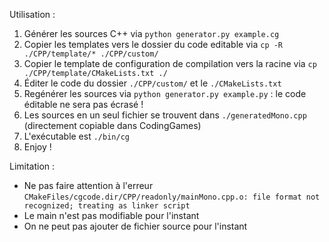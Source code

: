 Utilisation :
1. Générer les sources C++ via `python generator.py example.cg`
2. Copier les templates vers le dossier du code editable via `cp -R ./CPP/template/* ./CPP/custom/`
3. Copier le template de configuration de compilation vers la racine via `cp ./CPP/template/CMakeLists.txt ./`
4. Éditer le code du dossier `./CPP/custom/` et le `./CMakeLists.txt`
5. Regénérer les sources via `python generator.py example.py` : le code éditable ne sera pas écrasé !
6. Les sources en un seul fichier se trouvent dans `./generatedMono.cpp` (directement copiable dans CodingGames)
7. L'exécutable est `./bin/cg`
8. Enjoy !
  
Limitation :
* Ne pas faire attention à l'erreur `CMakeFiles/cgcode.dir/CPP/readonly/mainMono.cpp.o: file format not recognized; treating as linker script`
* Le main n'est pas modifiable pour l'instant
* On ne peut pas ajouter de fichier source pour l'instant